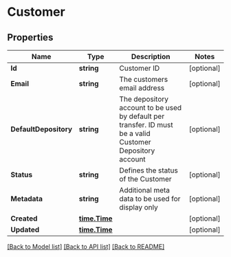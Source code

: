 # Customer

## Properties

Name | Type | Description | Notes
------------ | ------------- | ------------- | -------------
**Id** | **string** | Customer ID | [optional] 
**Email** | **string** | The customers email address | [optional] 
**DefaultDepository** | **string** | The depository account to be used by default per transfer. ID must be a valid Customer Depository account | [optional] 
**Status** | **string** | Defines the status of the Customer | [optional] 
**Metadata** | **string** | Additional meta data to be used for display only | [optional] 
**Created** | [**time.Time**](time.Time.md) |  | [optional] 
**Updated** | [**time.Time**](time.Time.md) |  | [optional] 

[[Back to Model list]](../README.md#documentation-for-models) [[Back to API list]](../README.md#documentation-for-api-endpoints) [[Back to README]](../README.md)


